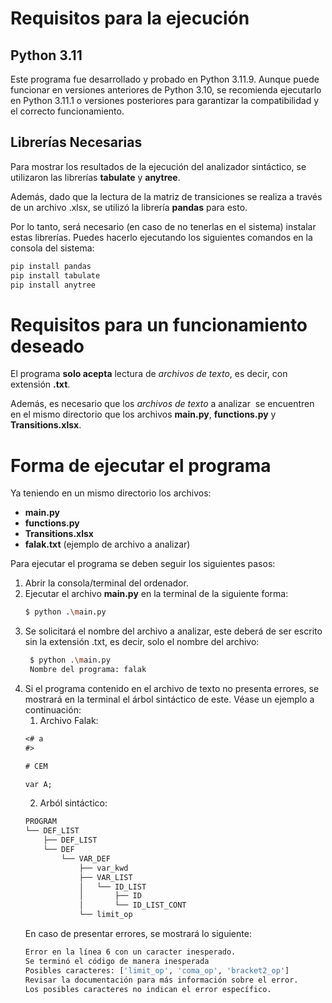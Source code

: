 # Requisitos para la ejecución

## Python 3.11

Este programa fue desarrollado y probado en Python 3.11.9. Aunque puede funcionar en versiones anteriores de Python 3.10, se recomienda ejecutarlo en Python 3.11.1 o versiones posteriores para garantizar la compatibilidad y el correcto funcionamiento.

## Librerías Necesarias

Para mostrar los resultados de la ejecución del analizador sintáctico, se utilizaron las librerías **tabulate** y **anytree**.

Además, dado que la lectura de la matriz de transiciones se realiza a través de un archivo .xlsx, se utilizó la librería **pandas** para esto.

Por lo tanto, será necesario (en caso de no tenerlas en el sistema) instalar estas librerías. Puedes hacerlo ejecutando los siguientes comandos en la consola del sistema:

```sh
pip install pandas
pip install tabulate
pip install anytree
```

# Requisitos para un funcionamiento deseado

El programa **solo acepta** lectura de *archivos de texto*, es decir, con extensión **.txt**.

Además, es necesario que los *archivos de texto* a analizar  se encuentren en el mismo directorio que los archivos **main.py**, **functions.py** y **Transitions.xlsx**.


# Forma de ejecutar el programa

Ya teniendo en un mismo directorio los archivos:
- **main.py**
- **functions.py**
- **Transitions.xlsx**
- **falak.txt** (ejemplo de archivo a analizar)

Para ejecutar el programa se deben seguir los siguientes pasos:
1. Abrir la consola/terminal del ordenador.
2. Ejecutar el archivo **main.py** en la terminal de la siguiente forma:
    ```sh
    $ python .\main.py
    ```
3. Se solicitará el nombre del archivo a analizar, este deberá de ser escrito sin la extensión .txt, es decir, solo el nombre del archivo:
    ```sh
     $ python .\main.py
     Nombre del programa: falak
    ```
4. Si el programa contenido en el archivo de texto no presenta errores, se mostrará en la terminal el árbol sintáctico de este. Véase un ejemplo a continuación:
    1. Archivo Falak:
    ```txt
    <# a
    #>

    # CEM

    var A;
    ```
    2. Arból sintáctico:
    ```sh
    PROGRAM
    └── DEF_LIST
        ├── DEF_LIST
        └── DEF
            └── VAR_DEF
                ├── var_kwd
                ├── VAR_LIST
                │   └── ID_LIST
                │       ├── ID
                │       └── ID_LIST_CONT
                └── limit_op
    ```
    En caso de presentar errores, se mostrará lo siguiente:
    ```sh
    Error en la línea 6 con un caracter inesperado.
    Se terminó el código de manera inesperada
    Posibles caracteres: ['limit_op', 'coma_op', 'bracket2_op']
    Revisar la documentación para más información sobre el error. 
    Los posibles caracteres no indican el error específico.
    ```